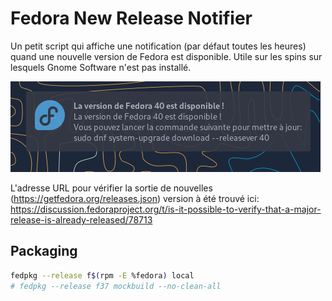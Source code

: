 # Fedora New Release Notifier

Un petit script qui affiche une notification (par défaut toutes les heures) quand une nouvelle version de Fedora est disponible. Utile sur les spins sur lesquels Gnome Software n'est pas installé.

![](docs/imgs/notification.png)

L'adresse URL pour vérifier la sortie de nouvelles (https://getfedora.org/releases.json) version à été trouvé ici: https://discussion.fedoraproject.org/t/is-it-possible-to-verify-that-a-major-release-is-already-released/78713

## Packaging
```sh
fedpkg --release f$(rpm -E %fedora) local
# fedpkg --release f37 mockbuild --no-clean-all
```

